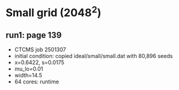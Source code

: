 # Small grid (2048<sup>2</sup>)

## run1: page 139
* CTCMS job 2501307
* initial condition: copied ideal/small/small.dat with 80,896 seeds
* x=0.6422, s=0.0175
* mu_lo=0.01
* width=14.5
* 64 cores: runtime 
